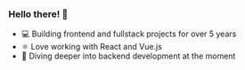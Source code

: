 ### Hello there! 👋

-  💻 Building frontend and fullstack projects for over 5 years
-  ⚛️ Love working with React and Vue.js
-  🚀 Diving deeper into backend development at the moment
